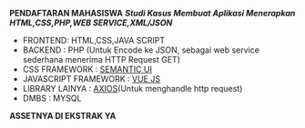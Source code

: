 <strong>PENDAFTARAN MAHASISWA</strong>
<strong><i>Studi Kasus Membuat Aplikasi Menerapkan HTML,CSS,PHP,WEB SERVICE,XML/JSON</i></strong>
<ul>
  <li>FRONTEND: HTML,CSS,JAVA SCRIPT</li>
  <li>BACKEND : PHP (Untuk Encode ke JSON, sebagai web service sederhana menerima HTTP Request GET)</li>
  <li>CSS FRAMEWORK : <a href="https://semantic-ui.com/">SEMANTIC UI</a></li>
  <li>JAVASCRIPT FRAMEWORK : <a href="https://vuejs.org/">VUE JS</a></li>
  <li>LIBRARY LAINYA : <a href="https://github.com/axios/axios">AXIOS</a>(Untuk menghandle http request)</li>
   <li>DMBS : MYSQL</li>
</ul>

<strong>ASSETNYA DI EKSTRAK YA</strong>
